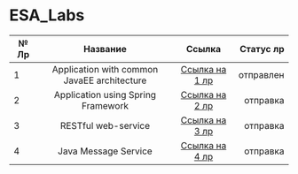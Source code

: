# ESA_Labs

| № Лр  | Название      | Ссылка    | Статус лр|
|-------|:-------------:|:---------:|---------:|
|   1   |Application with common JavaEE architecture               |[Ссылка на 1 лр](https://github.com/WonMin13/ESA_Labs/tree/main/LR1_Dubman_Application%20with%20common%20JavaEE%20architecture)        |отправлен          |
|   2   |Application using Spring Framework               |[Ссылка на 2 лр](https://github.com/WonMin13/ESA_Labs/tree/main/LR2_Dubman_Application%20using%20Spring%20Framework)           |отправка          |
|   3   |RESTful web-service               |[Ссылка на 3 лр](https://github.com/WonMin13/ESA_Labs/tree/main/LR3_Dubman__RESTful%20web-service)           |отправка          |
|   4   |Java Message Service               |[Ссылка на 4 лр](https://github.com/WonMin13/ESA_Labs/tree/main/LR4_Dubman_Java%20Message%20Service)            |отправка          |

